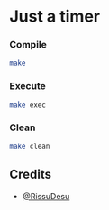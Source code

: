 # Just a timer
### Compile
```sh
make
```

### Execute
```sh
make exec
```

### Clean
```sh
make clean
```

## Credits
- [@RissuDesu](https://github.com/rsuntk)
